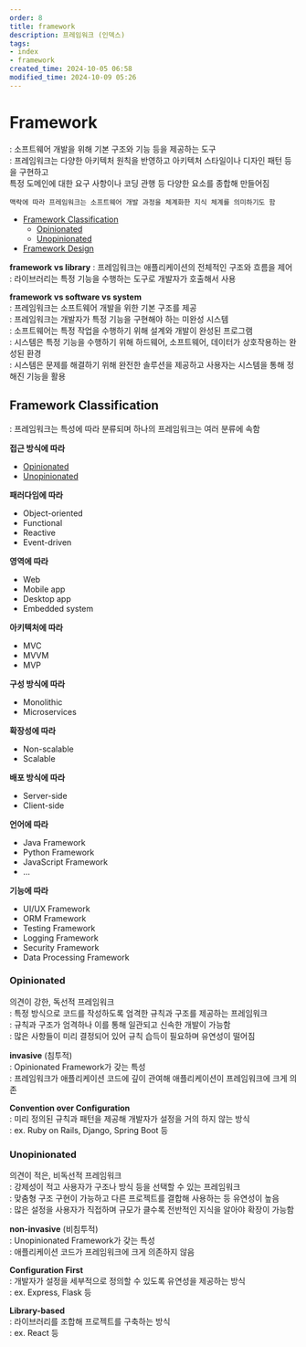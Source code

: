 ```yaml
---
order: 8
title: framework
description: 프레임워크 (인덱스)
tags:
- index
- framework
created_time: 2024-10-05 06:58
modified_time: 2024-10-09 05:26
---
```


# Framework
: 소프트웨어 개발을 위해 기본 구조와 기능 등을 제공하는 도구  
: 프레임워크는 다양한 아키텍처 원칙을 반영하고 아키텍처 스타일이나 디자인 패턴 등을 구현하고<br>특정 도메인에 대한 요구 사항이나 코딩 관행 등 다양한 요소를 종합해 만들어짐  

```
맥락에 따라 프레임워크는 소프트웨어 개발 과정을 체계화한 지식 체계를 의미하기도 함
```

- [Framework Classification](#framework-classification)
  - [Opinionated](#opinionated)
  - [Unopinionated](#unopinionated)
- [Framework Design](./framework-design/index.md`)


**framework vs library**
: 프레임워크는 애플리케이션의 전체적인 구조와 흐름을 제어  
: 라이브러리는 특정 기능을 수행하는 도구로 개발자가 호출해서 사용  

**framework vs software vs system**  
: 프레임워크는 소프트웨어 개발을 위한 기본 구조를 제공  
: 프레임워크는 개발자가 특정 기능을 구현해야 하는 미완성 시스템  
: 소프트웨어는 특정 작업을 수행하기 위해 설계와 개발이 완성된 프로그램  
: 시스템은 특정 기능을 수행하기 위해 하드웨어, 소프트웨어, 데이터가 상호작용하는 완성된 환경  
: 시스템은 문제를 해결하기 위해 완전한 솔루션을 제공하고 사용자는 시스템을 통해 정해진 기능을 활용  



## Framework Classification 
: 프레임워크는 특성에 따라 분류되며 하나의 프레임워크는 여러 분류에 속함  

**접근 방식에 따라** 
- [Opinionated](#opinionated)
- [Unopinionated](#unopinionated)

**패러다임에 따라**
- Object-oriented
- Functional
- Reactive
- Event-driven

**영역에 따라**
- Web
- Mobile app
- Desktop app
- Embedded system

**아키텍처에 따라**
- MVC
- MVVM
- MVP 

**구성 방식에 따라**
- Monolithic
- Microservices

**확장성에 따라**
- Non-scalable
- Scalable

**배포 방식에 따라**
- Server-side
- Client-side

**언어에 따라**
- Java Framework
- Python Framework
- JavaScript Framework
- ...

**기능에 따라**
- UI/UX Framework
- ORM Framework
- Testing Framework
- Logging Framework
- Security Framework
- Data Processing Framework



### Opinionated
의견이 강한, 독선적 프레임워크  
: 특정 방식으로 코드를 작성하도록 엄격한 규칙과 구조를 제공하는 프레임워크  
: 규칙과 구조가 엄격하나 이를 통해 일관되고 신속한 개발이 가능함  
: 많은 사항들이 미리 결정되어 있어 규칙 습득이 필요하며 유연성이 떨어짐  

**invasive** (침투적)  
: Opinionated Framework가 갖는 특성  
: 프레임워크가 애플리케이션 코드에 깊이 관여해 애플리케이션이 프레임워크에 크게 의존  

**Convention over Configuration**  
: 미리 정의된 규칙과 패턴을 제공해 개발자가 설정을 거의 하지 않는 방식  
: ex. Ruby on Rails, Django, Spring Boot 등



### Unopinionated
의견이 적은, 비독선적 프레임워크  
: 강제성이 적고 사용자가 구조나 방식 등을 선택할 수 있는 프레임워크  
: 맞춤형 구조 구현이 가능하고 다른 프로젝트를 결합해 사용하는 등 유연성이 높음  
: 많은 설정을 사용자가 직접하며 규모가 클수록 전반적인 지식을 알아야 확장이 가능함  

**non-invasive** (비침투적)  
: Unopinionated Framework가 갖는 특성  
: 애플리케이션 코드가 프레임워크에 크게 의존하지 않음  

**Configuration First**  
: 개발자가 설정을 세부적으로 정의할 수 있도록 유연성을 제공하는 방식  
: ex. Express, Flask 등

**Library-based**  
: 라이브러리를 조합해 프로젝트를 구축하는 방식  
: ex. React 등